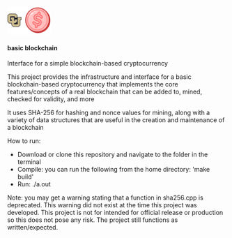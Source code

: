 <img src="logo.png" width="100px"/> 

#### basic blockchain

Interface for a simple blockchain-based cryptocurrency  

This project provides the infrastructure and interface for a basic blockchain-based cryptocurrency that implements the core features/concepts of a real blockchain that can be added to, mined, checked for validity, and more  

It uses SHA-256 for hashing and nonce values for mining, along with a variety of data structures that are useful in the creation and maintenance of a blockchain  

How to run:    
- Download or clone this repository and navigate to the folder in the terminal
- Compile: you can run the following from the home directory: 'make build'   
- Run: ./a.out

Note: you may get a warning stating that a function in sha256.cpp is deprecated. This warning did not exist at the time this project was developed. This project is not for intended for official release or production so this does not pose any risk. The project still functions as written/expected.
